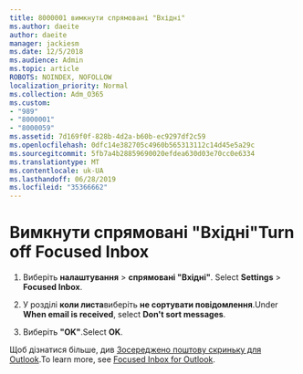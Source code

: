 ```yaml
---
title: 8000001 вимкнути спрямовані "Вхідні"
ms.author: daeite
author: daeite
manager: jackiesm
ms.date: 12/5/2018
ms.audience: Admin
ms.topic: article
ROBOTS: NOINDEX, NOFOLLOW
localization_priority: Normal
ms.collection: Adm_O365
ms.custom:
- "989"
- "8000001"
- "8000059"
ms.assetid: 7d169f0f-828b-4d2a-b60b-ec9297df2c59
ms.openlocfilehash: 0dfc14e382705c4960b565313112c14d45e5a29c
ms.sourcegitcommit: 5fb7a4b28859690020efdea630d03e70cc0e6334
ms.translationtype: MT
ms.contentlocale: uk-UA
ms.lasthandoff: 06/28/2019
ms.locfileid: "35366662"
---
```

# <a name="turn-off-focused-inbox"></a><span data-ttu-id="109fe-102">Вимкнути спрямовані "Вхідні"</span><span class="sxs-lookup"><span data-stu-id="109fe-102">Turn off Focused Inbox</span></span>

1. <span data-ttu-id="109fe-103">Виберіть **налаштування** \> **спрямовані "Вхідні"**.  </span><span class="sxs-lookup"><span data-stu-id="109fe-103">Select **Settings**  \> **Focused Inbox**.</span></span>

2. <span data-ttu-id="109fe-104">У розділі **коли листа**виберіть **не сортувати повідомлення**.</span><span class="sxs-lookup"><span data-stu-id="109fe-104">Under **When email is received**, select **Don't sort messages**.</span></span>

3. <span data-ttu-id="109fe-105">Виберіть **"OK"**.</span><span class="sxs-lookup"><span data-stu-id="109fe-105">Select **OK**.</span></span>

<span data-ttu-id="109fe-106">Щоб дізнатися більше, див [Зосереджено поштову скриньку для Outlook](https://go.microsoft.com/fwlink/p/?linkid=873108).</span><span class="sxs-lookup"><span data-stu-id="109fe-106">To learn more, see [Focused Inbox for Outlook](https://go.microsoft.com/fwlink/p/?linkid=873108).</span></span>
